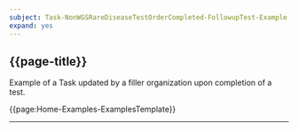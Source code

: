 ```yaml
---
subject: Task-NonWGSRareDiseaseTestOrderCompleted-FollowupTest-Example
expand: yes
---
```



## {{page-title}}

Example of a Task updated by a filler organization upon completion of a test.

{{page:Home-Examples-ExamplesTemplate}}


---
